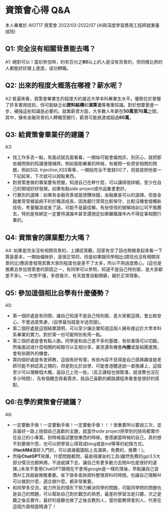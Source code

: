 # 資策會心得 Q&A
本人畢業於 AIOT17 資策會  2022/03-2022/07
(AI與深度學習應用工程師就業養成班)

## Q1: 完全沒有相關背景能去嗎？
 A1: 絕對可以！當初參加時，約有百分之**80**以上的人是沒有背景的，但同樣比例的人都能好好跟上進度，成功轉職。
## Q2: 出來的程度大概落在哪裡？薪水呢？
 A2:普遍來看，資策會畢業生的程度大約接近大學本科畢業生水平。優勢在於掌握了許多實用技術，但可能缺乏如**資料結構**和**演算法**等專業知識。對於想要更進一步，補強這些知識是必要的。就業薪資方面，大多數人年薪在**50萬至70萬**之間，其中，擁有金融背景的人轉職至銀行，薪資可能直達或超過**80萬**。
## Q3: 給資策會畢業仔的建議？
A3:
  - 找工作多丟一點，有面試就去面看看，一開始可能會偏炮灰，別灰心，就把那些被問倒的知識慢慢補齊。例如我剛畢業的時候，有被問一些資安相關的問題，例如SQL Injection,XSS等等，一開始完全不會就GG了，但是就把他查一下記起來，下次就可以說點東西。
  - 對資策會做的專案要有把握，知道自己在幹什麼，可以講得很詳細，至少在自己的領域好好發揮。如果有點side project或作品集會更好。
  - 行業別的選擇：如果有金融背景或是想賺快錢，金融業是可以的選擇。但是金融業常常被詬病不利於職涯成長，因為銀行常常比較保守，比較沒機會接觸新技術，考量職涯成長了話，可能不是最佳解。有些怪怪的號稱培訓公司不推薦去，特別是有綁定一定要待滿幾年甚至還規定如果離職幾年內不得從事相關行業的。
## Q4: 資策會的課業壓力大嗎？
A4: 如果是完全沒有相關背景的，上課認真聽，回家有空了話也稍微拿起來看一下算是基本，一開始偏挫折，是很正常的，但是如果跟同學相比(請找也沒有相關背景的比)應該會發現其實大家的程度也是差不了太多，所以不用過度擔心。(這也是推薦去參加資策會的原因之一，有同學可以參照，知道不是自己特別廢，是大家都差不多)。一次想不懂，多想幾次，有天就會自動開竅，屬於正常現象。
## Q5: 參加這個相比自學有什麼優勢？
A5:
  - 第一個好處是有同儕，讓自己知道不是自己特別廢，是大家都這樣。會比較安心，不會過度焦慮，(自學最怕就是半途而廢)。
  - 第二個好處是這個結業證明，可以至少讓企業知道這個人擁有接近於大學本科系畢業的實力。對於第一份可能特別有用一點。
  - 第三個好處是會有點人脈。同學是和自己差不多的基礎，有些事情可以切戳，然後面試或什麼相關的經驗可以互相分享，甚至還有機會**內推**或是組團進關，會有些額外的機會。
  - 第四個好處是有老師教，這個有好有壞，有些內容不見得是自己感興趣或是老師可能不夠認真之類的，但是對比於自學，可能會道聽途說一直換課上，這個至少可以理解個大概，逼自己上完一些。（反正課程也很緊湊，說浪費也沒花多少時間），先有個概念再看需求，挑自己喜歡的網路課程來看會是很好的搭配。
## Q6:在學的資策會仔建議？
A6:
  - 一定要動手做！一定要動手做！一定要動手做！！！很重要所以要說三次，並且最好一路上挑個自己喜歡的主題，就當作side project把學到的技術都實作在自己的小專案。到時候面試要放東西的時候，會感謝當時候的自己。真的想不到要做什麼，也可以把學習心得寫成blog或是md等等的紀錄方式。(**HackMd**滿好入門的，可以直接截圖貼上去滿爽，免費的，推薦！)。
  - 然後**ChatGPT**用爆，什麼問題都問，最直得課金的工具(雖然免費的gpt3.5大部分情況也都夠用。不過就課下去，讓自己有更多動力去問AI也是很好的選擇。)未來不會用ChatGPT跟現在不會用google是一樣的落後，早點讓自己習慣AI工具超級無敵重要。省下很多查詢資料整理資料的時間。也讓自己理解AI可以做到什麼，適合做什麼，都非常重要。
  - 和同學多交流，能力所及的情形下努力解決同學的問題，可能同學問的問題也是自己的問題，可以幫助自己對於觀念的熟悉，最差的學習法是只聽，次之是聽之後去實作，最好的是聽也做了之後去教別人，當你能教得會別人，代表在這個方面相當精通了！